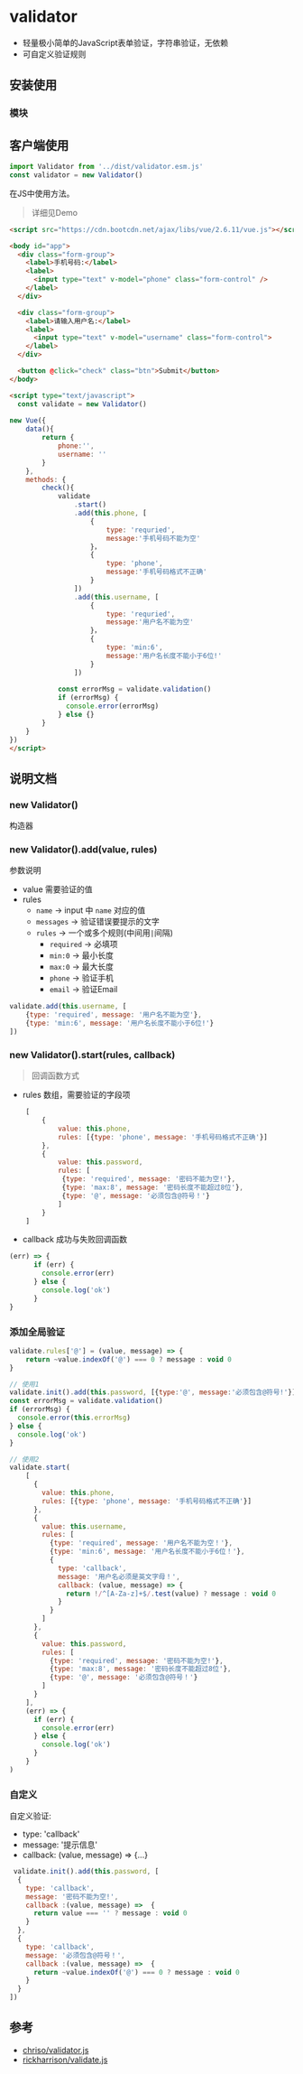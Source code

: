 # validator 
- 轻量极小简单的JavaScript表单验证，字符串验证，无依赖
- 可自定义验证规则

## 安装使用

### 模块

## 客户端使用

```js
import Validator from '../dist/validator.esm.js'
const validator = new Validator()
```

在JS中使用方法。
> 详细见Demo

```html
<script src="https://cdn.bootcdn.net/ajax/libs/vue/2.6.11/vue.js"></script>

<body id="app">
  <div class="form-group">
    <label>手机号码:</label>
    <label>
      <input type="text" v-model="phone" class="form-control" />
    </label>
  </div>

  <div class="form-group">
    <label>请输入用户名:</label>
    <label>
      <input type="text" v-model="username" class="form-control">
    </label>
  </div>

  <button @click="check" class="btn">Submit</button>
</body>

<script type="text/javascript">
  const validate = new Validator()
  
new Vue({
    data(){
        return {
            phone:'',
            username: ''
        }
    },
    methods: {
        check(){
            validate
                .start()
                .add(this.phone, [
                    {
                        type: 'requried',
                        message:'手机号码不能为空'
                    }，
                    {
                        type: 'phone',
                        message:'手机号码格式不正确'
                    }
                ])
                .add(this.username, [
                    {
                        type: 'requried',
                        message:'用户名不能为空'
                    }，
                    {
                        type: 'min:6',
                        message:'用户名长度不能小于6位!'
                    }
                ])
            
            const errorMsg = validate.validation()
            if (errorMsg) {
              console.error(errorMsg)
            } else {}
        }
    }
})
</script>
```

## 说明文档

### new Validator() 
构造器

### new Validator().add(value, rules)
参数说明
- value 需要验证的值
- rules
    - `name` -> input 中 `name` 对应的值
    - `messages` -> 验证错误要提示的文字
    - `rules` -> 一个或多个规则(中间用`|`间隔)
        - `required` -> 必填项
        - `min:0` -> 最小长度
        - `max:0` -> 最大长度
        - `phone` -> 验证手机
        - `email` -> 验证Email
        
```js
validate.add(this.username, [
    {type: 'required', message: '用户名不能为空'},
    {type: 'min:6', message: '用户名长度不能小于6位!'}
])
```

### new Validator().start(rules, callback)
> 回调函数方式

- rules 数组，需要验证的字段项
```js
    [
        {
            value: this.phone,
            rules: [{type: 'phone', message: '手机号码格式不正确'}]
        },
        {
            value: this.password,
            rules: [
             {type: 'required', message: '密码不能为空!'},
             {type: 'max:8', message: '密码长度不能超过8位'},
             {type: '@', message: '必须包含@符号！'}
            ]
        }
    ]
```

- callback 成功与失败回调函数
```js
(err) => {
      if (err) {
        console.error(err)
      } else {
        console.log('ok')
      }
}
```

### 添加全局验证
```js
validate.rules['@'] = (value, message) => {
    return ~value.indexOf('@') === 0 ? message : void 0
}

// 使用1
validate.init().add(this.password, [{type:'@', message:'必须包含@符号!'}])
const errorMsg = validate.validation()
if (errorMsg) {
  console.error(this.errorMsg)
} else {
  console.log('ok')
}

// 使用2
validate.start(
    [
      {
        value: this.phone,
        rules: [{type: 'phone', message: '手机号码格式不正确'}]
      },
      {
        value: this.username,
        rules: [
          {type: 'required', message: '用户名不能为空！'},
          {type: 'min:6', message: '用户名长度不能小于6位！'},
          {
            type: 'callback',
            message: '用户名必须是英文字母！',
            callback: (value, message) => {
              return !/^[A-Za-z]+$/.test(value) ? message : void 0
            }
          }
        ]
      },
      {
        value: this.password,
        rules: [
          {type: 'required', message: '密码不能为空!'},
          {type: 'max:8', message: '密码长度不能超过8位'},
          {type: '@', message: '必须包含@符号！'}
        ]
      }
    ],
    (err) => {
      if (err) {
        console.error(err)
      } else {
        console.log('ok')
      }
    }
)

```


### 自定义
自定义验证:
- type: 'callback'
- message: '提示信息'
- callback: (value, message) => {...}
```js
 validate.init().add(this.password, [
  {
    type: 'callback',
    message: '密码不能为空!',
    callback :(value, message) =>  {
      return value === '' ? message : void 0
    }
  },
  {
    type: 'callback',
    message: '必须包含@符号！',
    callback :(value, message) =>  {
      return ~value.indexOf('@') === 0 ? message : void 0
    }
  }
])
```

## 参考
- [chriso/validator.js](https://github.com/chriso/validator.js)
- [rickharrison/validate.js](https://github.com/rickharrison/validate.js)

